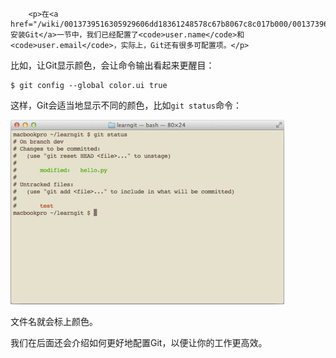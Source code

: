 ﻿
        <p>在<a href="/wiki/0013739516305929606dd18361248578c67b8067c8c017b000/00137396287703354d8c6c01c904c7d9ff056ae23da865a000">安装Git</a>一节中，我们已经配置了<code>user.name</code>和<code>user.email</code>，实际上，Git还有很多可配置项。</p>
<p>比如，让Git显示颜色，会让命令输出看起来更醒目：</p>
<pre><code>$ git config --global color.ui true
</code></pre><p>这样，Git会适当地显示不同的颜色，比如<code>git status</code>命令：</p>
<p><img src="../files/attachments/0013849265828833012fe6261a54c5794959d6c1883590b000/0.jpg" alt="git-color"></p>
<p>文件名就会标上颜色。</p>
<p>我们在后面还会介绍如何更好地配置Git，以便让你的工作更高效。</p>

    